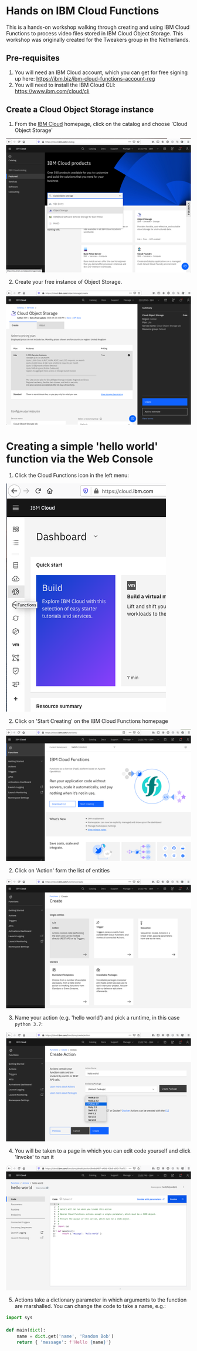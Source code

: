 # Hands on IBM Cloud Functions
This is a hands-on workshop walking through creating and using IBM Cloud Functions to process video files stored in IBM Cloud Object Storage. This workshop was originally created for the Tweakers group in the Netherlands.

## Pre-requisites

1. You will need an IBM Cloud account, which you can get for free signing up here: https://ibm.biz/ibm-cloud-functions-account-reg
2. You will need to install the IBM Cloud CLI: https://www.ibm.com/cloud/cli

## Create a Cloud Object Storage instance

1. From the [IBM Cloud](https://cloud.ibm.com) homepage, click on the catalog and choose 'Cloud Object Storage'

![IBM Cloud homepage](_images/cos1.png)

2. Create your free instance of Object Storage.

![IBM Cloud Object Storage creation screen](_images/cos2.png)

# Creating a simple 'hello world' function via the Web Console

1. Click the Cloud Functions icon in the left menu:

![Cloud functions icon](_images/functions1.png)

2. Click on 'Start Creating' on the IBM Cloud Functions homepage

![Cloud functions homepage](_images/functions2.png)

2. Click on 'Action' form the list of entities

![Create entity page](_images/functions3.png)

3. Name your action (e.g. 'hello world') and pick a runtime, in this case `python 3.7`:

![Create an action page](_images/functions4.png)

4. You will be taken to a page in which you can edit code yourself and click 'Invoke' to run it

![Code editor for an action](_images/functions5.png)

5. Actions take a dictionary parameter in which arguments to the function are marshalled. You can change the code to take a name, e.g.:

```python
import sys

def main(dict):
    name = dict.get('name', 'Random Bob')
    return { 'message': f'Hello {name}'}
```




